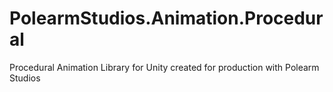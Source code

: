 # PolearmStudios.Animation.Procedural
Procedural Animation Library for Unity created for production with Polearm Studios
